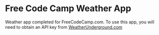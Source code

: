 # Free Code Camp Weather App
Weather app completed for FreeCodeCamp.com. To use this app, you will need to obtain an API key from [WeatherUnderground.com](https://www.wunderground.com/weather/api/)